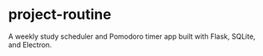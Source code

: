 # project-routine
A weekly study scheduler and Pomodoro timer app built with Flask, SQLite, and Electron.
